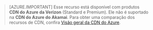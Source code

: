> [AZURE.IMPORTANT] Esse recurso está disponível com produtos **CDN do Azure da Verizon** (Standard e Premium). Ele não é suportado na **CDN do Azure do Akamai**. Para obter uma comparação dos recursos de CDN, confira [Visão geral da CDN do Azure](cdn-overview.md#azure-cdn-features).